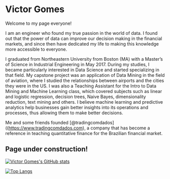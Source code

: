 # Victor Gomes

Welcome to my page everyone!

I am an engineer who found my true passion in the world of data. I found out that the power of data can improve our decision making in the financial markets, and since then have dedicated my life to making this knowledge more accessible to everyone.

I graduated from Northeastern University from Boston (MA) with a Master’s of Science in Industrial Engineering in May 2017. During my studies, I became particularly interested in Data Science and started specializing in that field. My capstone project was an application of Data Mining in the field of aviation, where I studied the relationships between airports and the cities they were in the US. I was also a Teaching Assistant for the Intro to Data Mining and Machine Learning class, which covered subjects such as linear and logistic regression, decision trees, Naive Bayes, dimensionality reduction, text mining and others. I believe machine learning and predictive analytics help businesses gain better insights into its operations and processes, thus allowing them to make better decisions.

Me and some friends founded [@tradingcomdados]((https://www.tradingcomdados.com), a company that has become a reference in teaching quantitative finance for the Brazilian financial market.


## Page under construction!



[![Victor Gomes's GitHub stats](https://github-readme-stats.vercel.app/api?username=victorncg&count_private=true&show_icons=true&theme=algolia)](https://github.com/victorncg/github-readme-stats)

[![Top Langs](https://github-readme-stats.vercel.app/api/top-langs/?username=victorncg&layout=compact&theme=algolia)](https://github.com/victorncg/github-readme-stats)
